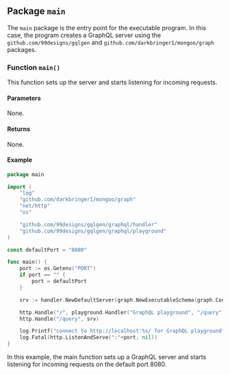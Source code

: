 ## Package `main`

The `main` package is the entry point for the executable program. In this case, the program creates a GraphQL server using the `github.com/99designs/gqlgen` and `github.com/darkbringer1/mongoo/graph` packages.

### Function `main()`

This function sets up the server and starts listening for incoming requests.

#### Parameters

None.

#### Returns

None.

#### Example

```go
package main

import (
	"log"
	"github.com/darkbringer1/mongoo/graph"
	"net/http"
	"os"

	"github.com/99designs/gqlgen/graphql/handler"
	"github.com/99designs/gqlgen/graphql/playground"
)

const defaultPort = "8080"

func main() {
	port := os.Getenv("PORT")
	if port == "" {
		port = defaultPort
	}

	srv := handler.NewDefaultServer(graph.NewExecutableSchema(graph.Config{Resolvers: &graph.Resolver{}}))

	http.Handle("/", playground.Handler("GraphQL playground", "/query"))
	http.Handle("/query", srv)

	log.Printf("connect to http://localhost:%s/ for GraphQL playground", port)
	log.Fatal(http.ListenAndServe(":"+port, nil))
}
``` 

In this example, the main function sets up a GraphQL server and starts listening for incoming requests on the default port 8080.